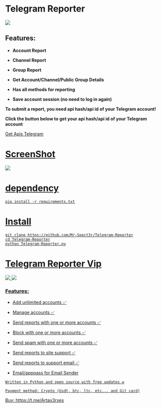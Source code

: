 # Telegram Reporter 

<img src="https://github.com/user-attachments/assets/909a694e-e939-4a5e-bd3e-8031f2d1802f"> 

## Features: 

<b> 
  
- Account Report
  
- Channel Report

- Group Report

- Get Account/Channel/Public Group Details

- Has all methods for reporting

- Save account session (no need to log in again)

To submit a report, you need api hash/api id of your Telegram account! 

Click the button below to get your api hash/api id of your Telegram account</b> 

<a href="https://github.com/esfelurm/Apis-Telegram"> Get Apis Telegram 

# ScreenShot

<img src="https://github.com/user-attachments/assets/0140d5bd-fe8f-4ee4-8465-a6bca6596092"> 



# dependency

```
pip install -r requirements.txt
```

# Install

```
git clone https://github.com/Mr-Spect3r/Telegram-Reporter
cd Telegram-Reporter
python Telegram-Reporter.py
```


# Telegram Reporter Vip

<img src="https://github.com/user-attachments/assets/5aeafe1a-feeb-48aa-ad5d-e1331dd26a11"> 

<img src="https://github.com/user-attachments/assets/55211753-6d87-4812-89a5-815a6a27d99b"> 

### Features: 

- Add unlimited accounts ✅

- Manage accounts ✅

- Send reports with one or more accounts ✅

- Block with one or more accounts ✅

- Send spam with one or more accounts ✅

- Send reports to site support ✅

- Send reports to support email ✅

- Email/apppass for Email Sender

`Written in Python and open source with free updates ♻️`

`Payment method: Crypto (Usdt, btc, ltc, etc... and Git card)`


Buy: https://t.me/Artax3rxes
